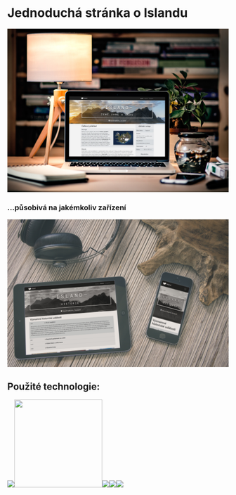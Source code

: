 # Jednoduchá stránka o Islandu

<a href="#"> <img src="island_files/images/mockup/pc.jpg"> </a>
### ...působivá na jakémkoliv zařízení
<a href="#"> <img src="island_files/images/mockup/tablet_mobile.jpg"> </a>

## Použité technologie:
<img src="https://upload.wikimedia.org/wikipedia/commons/thumb/6/61/HTML5_logo_and_wordmark.svg/1200px-HTML5_logo_and_wordmark.svg.png" width="200"><img src="https://lh3.googleusercontent.com/proxy/Xr68Koi66XgrxZTHkvEFOvKeEVIpKjqhpMSXOJ7mnpjAaUUNpnvzH3tCO1AZpbpOfV-0apySAyJT0VPRrGHTZCRDExQ7UQve5uoyCYd3_Qs9sbmSAbk" width="200" height="200"><img src="https://upload.wikimedia.org/wikipedia/commons/thumb/b/b2/Bootstrap_logo.svg/1024px-Bootstrap_logo.svg.png" width="200"><img src="https://cdn.pixabay.com/photo/2015/04/23/17/41/javascript-736400_960_720.png" width="200"><img src="https://miro.medium.com/max/800/0*g3ns8QALNBBH7CBA." width="200">
